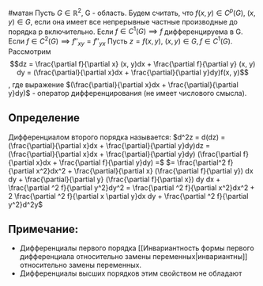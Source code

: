 #матан 
Пусть $G \in \mathbb{R}^2$, G - область.
Будем считать, что $f(x, y) \in C^p (G), \ (x, y) \in G$, если она имеет все непрерывные частные производные до порядка p включительно. 
Если $f \in C^1 (G) \implies f$ дифференцируема в G.
Если $f \in C^2 (G) \implies f''_{xy} = f''_{yx}$
Пусть $z = f(x, y), \ (x, y) \in G, f \in C^1(G).$ Рассмотрим $$dz = \frac{\partial f}{\partial x} (x, y)dx + \frac{\partial f}{\partial y} (x, y) dy = (\frac{\partial}{\partial x}dx + \frac{\partial}{\partial y}dy)f(x, y)$$, где выражение $(\frac{\partial}{\partial x}dx + \frac{\partial}{\partial y}dy)$ - оператор дифференцирования (не имеет числового смысла).
## Определение
Дифференциалом второго порядка называется:
$d^2z = d(dz) = (\frac{\partial}{\partial x}dx + \frac{\partial}{\partial y}dy)dz = (\frac{\partial}{\partial x}dx + \frac{\partial}{\partial y}dy) (\frac{\partial f}{\partial x}dx + \frac{\partial f}{\partial y}dy) =$
$= \frac{\partial^2 f}{\partial x^2}dx^2 + \frac{\partial}{\partial x} (\frac{\partial f}{\partial y}) dx dy + \frac{\partial}{\partial y} (\frac{\partial f}{\partial x}) dy dx + \frac{\partial ^2 f}{\partial y^2}dy^2 = \frac{\partial ^2 f}{\partial x^2}dx^2 + 2 \frac{\partial ^2 f}{\partial x \partial y}dx dy + \frac{\partial ^2 f}{\partial y^2}d^2y$
## Примечание:
- Дифференциалы первого порядка [[Инвариантность формы первого дифференциала относительно замены переменных|инвариантны]] относительно замены переменных.
- Дифференциалы высших порядков этим свойством не обладают
